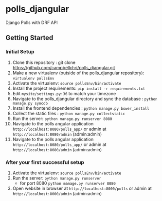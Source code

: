 # polls_djangular
Django Polls with DRF API

Getting Started
---------------

### Initial Setup ###
1. Clone this repository : git clone https://github.com/campbellchri/polls_djangular.git
2. Make a new virtualenv (outside of the polls_djangular repository): ``virtualenv pollsEnv``
3. Activate the virtualenv: ``source pollsEnv/bin/activate``
4. Install the project requirements: ``pip install -r requirements.txt``
5. Edit ``mysite/settings.py:36`` to match your timezone
6. Navigate to the polls_djangular directory and sync the database : ``python manage.py syncdb``
7. Install the frontend dependencies : ``python manage.py bower_install``
8. Collect the static files : ``python manage.py collectstatic``
9. Run the server: ``python manage.py runserver 8080``
10. Navigate to the polls angular application  ``http://localhost:8080/polls_app/`` or admin at ``http://localhost:8080/admin`` (admin:admin)
11. Navigate to the polls angular application  ``http://localhost:8080/polls_app/`` or admin at ``http://localhost:8080/admin`` (admin:admin)

### After your first successful setup ###
1. Activate the virtualenv: ``source pollsEnv/bin/activate``
2. Run the server: ``python manage.py runserver``
    - for port 8080 ``python manage.py runserver 8080``
3. Open website in browser at ``http://localhost:8000/polls`` or admin at ``http://localhost:8000/admin`` (admin:admin)